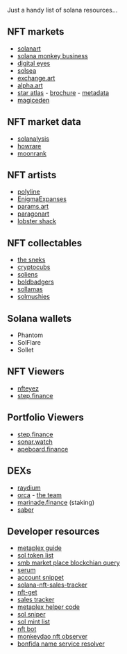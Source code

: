 Just a handy list of solana resources... 

## NFT markets

 * [solanart](https://solanart.io/)
 * [solana monkey business](https://market.solanamonkey.business/)
 * [digital eyes](https://digitaleyes.market)
 * [solsea](https://solsea.io/)
 * [exchange.art](https://exchange.art/)
 * [alpha.art](https://alpha.art/#popular)
 * [star atlas](https://play.staratlas.com/market) - [brochure](https://staratlas.com/gao-brochure.pdf) - [metadata](https://galaxy.staratlas.com/nfts)
 * [magiceden](https://magiceden.io/)

## NFT market data

 * [solanalysis](https://solanalysis.com/)
 * [howrare](https://howrare.is/boldbadgers/6138/)
 * [moonrank](https://moonrank.app/collection/sneks)

## NFT artists

 * [polyline](https://polyline.holaplex.com/#/)
 * [EnigmaExpanses](https://expanses.ai/#/)
 * [params.art](https://params.art/)
 * [paragonart](https://paragonart.holaplex.com/#/)
 * [lobster shack](https://lobstershack.holaplex.com/#/)

## NFT collectables
 
 * [the sneks](https://sneks.gg/roadmap)
 * [cryptocubs](https://www.cryptocubs.io/)
 * [soliens](https://www.soliens.space/#/)
 * [boldbadgers](https://boldbadgers.com/)
 * [sollamas](https://sollamas.com/)
 * [solmushies](https://www.solmushies.io/trait)

## Solana wallets

 * Phantom
 * SolFlare
 * Sollet

## NFT Viewers

 * [nfteyez](https://www.nfteyez.global/accounts/8uqTTJrymHMCoG4KLGLPgJh8rqHhMWSEX5BtyL6zdPZL)
 * [step.finance](https://app.step.finance/#/nft)

## Portfolio Viewers

 * [step.finance](https://app.step.finance/#/dashboard)
 * [sonar.watch](https://sonar.watch/dashboard)
 * [apeboard.finance](https://apeboard.finance/dashboard)

## DEXs

 * [raydium](https://raydium.io/pools/)
 * [orca](https://www.orca.so/pools) - [the team](https://orca-so.medium.com/meet-the-orca-team-1b116398db48)
 * [marinade.finance](https://marinade.finance) (staking)
 * [saber](https://app.saber.so/#/farms)

## Developer resources

 * [metaplex guide](https://www.notion.so/Metaplex-Developer-Guide-afefbc19841744c28587ab948a08cfac)
 * [sol token list](https://github.com/solana-labs/token-list/blob/main/src/tokens/solana.tokenlist.json)
 * [smb market place blockchian query](https://github.com/boxwooddev/smb-marketplace-history)
 * [serum](https://github.com/project-serum/serum-ts)
 * [account snippet](https://gist.github.com/beautyfree/8d6d6bd80e4dc81911cffca946b14641)
 * [solana-nft-sales-tracker](https://github.com/flutternft/solana-nft-sales-tracker/tree/main/src)
 * [nft-get](https://github.com/vicyyn/MetaplexMetadata-js)
 * [sales tracker](https://github.com/flutternft/solana-nft-sales-tracker)
 * [metaplex helper code](https://github.com/solana-labs/solana/tree/1428575be3bb71dc015184b63261609890dd695d/explorer/src/metaplex)
 * [sol sniper](https://github.com/kcotoi/SOLSniperNFT-Releases)
 * [sol mint list](https://github.com/statikdev/sol-mint-list)
 * [nft bot](https://github.com/milktoastlab/SolanaNFTBot)
 * [monkeydao nft observer](https://github.com/MonkeDAO/observer)
 * [bonfida name service resolver](https://github.com/billenburger/sns-resolv[r)
